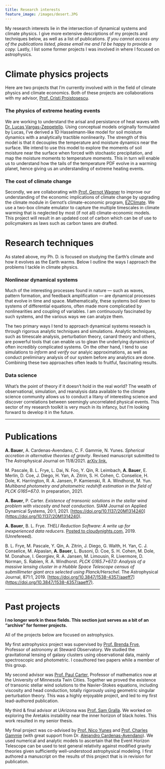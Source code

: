```yaml
---
title: Research interests
feature_image: /images/desert.JPG
---
```


My research interests lie in the intersection of dynamical systems and climate physics. I give more extensive descriptions of my projects and techniques below, as well as a list of publications. *If you cannot access any of the publications listed, please email me and I’d be happy to provide a copy.* Lastly, I list some former projects I was involved in where I focused on astrophysics. 

# Climate physics projects

Here are two projects that I’m currently involved with in the field of climate physics and climate economics. Both of these projects are collaborations with my advisor, [Prof. Cristi Proistosescu](https://cristi.web.illinois.edu/).

### The physics of extreme heating events 
We are working to understand the arisal and persistance of heat waves with [Dr. Lucas Vargas-Zeppetello](https://vargaszeppetello.weebly.com/). Using conceptual models originally formulated by Lucas, I’ve derived a 1D Hasselmann-like model for soil moisture dynamics with a analytically tractible nonlinearity. The strength of this model is that it decouples the temperature and moisture dynamics near the surface. We intend to use this model to explore the moments of soil moisture near the surface when forced with stochastic precipitation, and map the moisture moments to temperature moments.  This in turn will enable us to understand how the tails of the temperature PDF evolve in a warming planet, hence giving us an understanding of extreme heating events. 

### The cost of climate change 
Secondly, we are collaborating with [Prof. Gernot Wagner](gwagner.com) to improve our understanding of the economic implications of climate change by upgrading the climate module in Gernot’s climate-economic program, [EZClimate](https://github.com/Litterman/EZClimate). We use a two-box climate emulator to capture the multiple timescales in climate warming that is neglected by most (if not all) climate-economic models. This project will result in an updated cost of carbon which can be of use to policymakers as laws such as carbon taxes are drafted. 

# Research techniques

As stated above, my Ph. D. is focused on studying the Earth’s climate and how it evolves as the Earth warms. Below I outline the ways I approach the problems I tackle in climate physics.

### Nonlinear dynamical systems

Much of the interesting processes found in nature — such as waves, pattern formation, and feedback amplification — are dynamical processes that evolve in time and space. Mathematically, these systems boil down to systems of differential equations, often made more complicatied by nonlinearities and coupling of variables. I am continuously fascinated by such systems, and the various ways we can analyze them. 

The two primary ways I tend to approach dynamical systems reseach is through rigorous analytic techniques and simulations. Analytic techniques, such as timescale analysis, perturbation theory, canard theory and others, are powerful tools that can enable us to glean the underlying dynamics of often incredibly complicated systems. On the other hand, I tend to use simulations to *inform* and *verify* our analyic approximations, as well as conduct preliminary analysis of our system before any analytics are done. Combining these two approaches often leads to fruitful, fascinating results. 

### Data science 

What’s the point of theory if it doesn’t hold in the real world? The wealth of observational, simulation, and reanalysis data available to the climate science community allows us to conduct a litany of interesting science and discover correlations between seemingly uncorrelated physical events. This sector of my research toolkit is very much in its infancy, but I’m looking forward to develop it in the future.

---

# Publications

**A. Bauer**, A. Cardenas-Avendano, C. F. Gammie, N. Yunes. *Spherical accretion in alternative theories of gravity*. Revised manuscript submitted to The Astrophysical Journal on 11/8/2021. [arXiv link.](https://arxiv.org/abs/2111.02178)

M. Pascale, B. L. Frye, L. Dai, N. Foo, Y. Qin, R. Leimbach, **A. Bauer**, E. Merlin, D. Coe, J. Diego, H. Yan, A. Zitrin, S. H. Cohen, C. Conselice, H. Dole, K. Harrington, R. A. Jansen, P. Kamienski, R. A. Windhorst, M. Yun. *Multiband photometry and photometric redshift estimation in the field of PLCK G165+67.0*. In preparation, 2021.

**A. Bauer**, P. Carter. *Existence of transonic solutions in the stellar wind problem with viscosity and heat conduction*. SIAM Journal on Applied Dynamical Systems, 20:1, 2021. [https://doi.org/10.1137/20M1314240](https://doi.org/10.1137/20M1314240).

**A. Bauer**, B. L. Frye. *THELI Reduction Software: A write up for inexperienced data reducers*. [Posted to cloudynights.com](https://www.cloudynights.com/topic/679713-write-up-for-inexperienced-theli-users/), 2019. (Unrefereed).

B. L. Frye, M. Pascale, Y. Qin, A. Zitrin, J. Diego, G. Walth, H. Yan, C. J. Conselice, M. Alpaslan, **A. Bauer**, L. Busoni, D. Coe, S. H. Cohen, M. Dole, M. Donahue, I. Georgiev, R. A. Jansen, M. Limousin, R. Livermore, D. Norman, S. Rabien, R. A. Windhorst. *PLCK G165.7+67.0: Analysis of a massive lensing cluster in a Hubble Space Telescope census of submillimeter giant arcs selected using Planck/Herschel*. The Astrophysical Journal, 871:1, 2019. [https://doi.org/10.3847/1538-4357/aaeff7](https://doi.org/10.3847/1538-4357/aaeff7).

---

# Past projects

**I no longer work in these fields. This section just serves as a bit of an “archive” for former projects.**

All of the projects below are focused on astrophysics. 

My first astrophysics project was supervised by [Prof. Brenda Frye](https://www.as.arizona.edu/people/faculty/brenda-frye), Professor of astronomy at Steward Observatory. We studied the gravitational lensing of galaxy clusters using observational data, mainly spectroscopic and photometric. I coauthored two papers while a member of this group.

My second advisor was [Prof. Paul Carter](http://www-users.math.umn.edu/~pcarter/index.html), Professor of mathematics now at the University of Minnesota Twin Cities. Together we proved the existence of transonic stellar wind solutions to the Navier-Stokes equations, including viscosity and head conduction, totally rigorously using geometric singular perturbation theory. This was a highly enjoyable project, and led to my first lead-authored publication.

My third & final advisor at UArizona was [Prof. Sam Gralla](http://u.arizona.edu/~sgralla/). We worked on exploring the Aretakis instability near the inner horizon of black holes. This work resulted in my senior thesis.

My final project was co-advised by [Prof. Nico Yunes](https://physics.illinois.edu/people/directory/profile/nyunes) and [Prof. Charles Gammie](https://physics.illinois.edu/people/directory/profile/gammie) (with great support from Dr. [Alejandro Cardenas-Avendano](https://alejandroc137.bitbucket.io/)). We used numerical and analytic models to ascertain that the Event Horizon Telescope can be used to test general relativity against modified gravity theories given sufficiently well-understood astrophysical modeling. I first authored a manuscript on the results of this project that is in revision for publication.